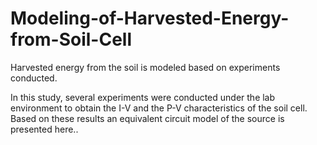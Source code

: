 # Modeling-of-Harvested-Energy-from-Soil-Cell
Harvested energy from the soil is modeled based on experiments conducted.

In this study, several experiments were conducted under the lab environment to obtain the I-V and the P-V characteristics of the soil cell. Based on these results an equivalent circuit model of the source is presented here..
